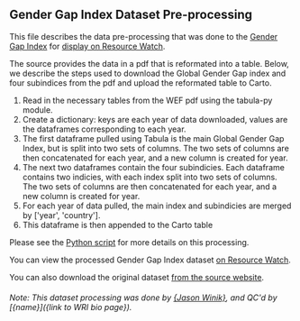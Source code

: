 ## Gender Gap Index Dataset Pre-processing
This file describes the data pre-processing that was done to the [Gender Gap Index](http://www3.weforum.org/docs/WEF_GGGR_2021.pdf) for [display on Resource Watch](https://resourcewatch.org/data/explore/).

The source provides the data in a pdf that is reformated into a table. Below, we describe the steps used to download the Global Gender Gap index and four subindices from the pdf and upload the reformated table to Carto.

1. Read in the necessary tables from the WEF pdf using the tabula-py module.
2. Create a dictionary: keys are each year of data downloaded, values are the dataframes corresponding to each year.
3. The first dataframe pulled using Tabula is the main Global Gender Gap Index, but is split into two sets of columns. The two sets of columns are then concatenated for each year, and a new column is created for year.
4. The next two dataframes contain the four subindicies. Each dataframe contains two indicies, with each index split into two sets of columns. The two sets of columns are then concatenated for each year, and a new column is created for year.
5. For each year of data pulled, the main index and subindicies are merged by ['year', 'country'].
6. This dataframe is then appended to the Carto table 


Please see the [Python script](https://github.com/resource-watch/data-pre-processing/tree/soc_026_rw0_global_gender_gap/soc_026_rw0_global_gender_gap.py) for more details on this processing.

You can view the processed Gender Gap Index dataset [on Resource Watch](https://resourcewatch.org/data/explore/Gender-Gap-Index-2?section=All+data&selectedCollection=&zoom=4.644176750750855&lat=6.019854545136706&lng=-21.499869732141935&pitch=0&bearing=0&basemap=dark&labels=light&layers=%255B%257B%2522dataset%2522%253A%25220be2ce12-79b3-434b-b557-d6ea92d787fe%2522%252C%2522opacity%2522%253A1%252C%2522layer%2522%253A%2522c50a39b7-c72e-4e41-a92d-e49ec28e441c%2522%257D%255D&aoi=&page=1&sort=relevance&sortDirection=-1&search=wef).

You can also download the original dataset [from the source website](https://www.weforum.org/reports/the-global-gender-gap-report-2021).

###### Note: This dataset processing was done by [{Jason Winik}](https://www.wri.org/profile/jason-winik), and QC'd by [{name}]({link to WRI bio page}).
